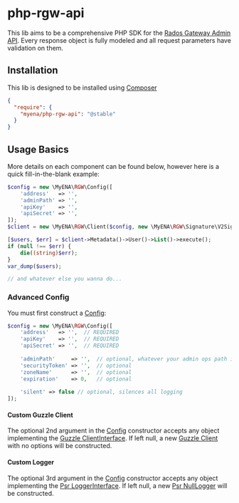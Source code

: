 # php-rgw-api

This lib aims to be a comprehensive PHP SDK for the [Rados Gateway Admin API](http://docs.ceph.com/docs/jewel/radosgw/adminops/).
Every response object is fully modeled and all request parameters have validation on them.

## Installation
 
This lib is designed to be installed using [Composer](https://getcomposer.org)

```json
{
  "require": {
    "myena/php-rgw-api": "@stable"
  }
}
```

## Usage Basics

More details on each component can be found below, however here is a quick fill-in-the-blank example:

```php
$config = new \MyENA\RGW\Config([
    'address'   => '',
    'adminPath' => '',
    'apiKey'    => '',
    'apiSecret' => '',
]);
$client = new \MyENA\RGW\Client($config, new \MyENA\RGW\Signature\V2Signature());

[$users, $err] = $client->Metadata()->User()->List()->execute();
if (null !== $err) {
    die((string)$err);
}
var_dump($users);

// and whatever else you wanna do...
```

### Advanced Config

You must first construct a [Config](src/Config.php):

```php
$config = new \MyENA\RGW\Config([
    'address'   => '',  // REQUIRED
    'apiKey'    => '',  // REQUIRED
    'apiSecret' => '',  // REQUIRED
    
    'adminPath'     => '',  // optional, whatever your admin ops path is
    'securityToken' => '',  // optional
    'zoneName'      => '',  // optional
    'expiration'    => 0,   // optional
    
    'silent' => false // optional, silences all logging
]);
```

#### Custom Guzzle Client
The optional 2nd argument in the [Config](src/Config.php) constructor accepts any object implementing the
[Guzzle ClientInterface](https://github.com/guzzle/guzzle/blob/master/src/ClientInterface.php).  If left null, a new 
[Guzzle Client](https://github.com/guzzle/guzzle/blob/master/src/Client.php) with no options will be constructed.

#### Custom Logger
The optional 3rd argument in the [Config](src/Config.php) constructor accepts any object implementing the 
[Psr LoggerInterface](https://github.com/php-fig/log/blob/master/Psr/Log/LoggerInterface.php).  If left null, a new
[Psr NullLogger](https://github.com/php-fig/log/blob/master/Psr/Log/NullLogger.php) will be constructed.
